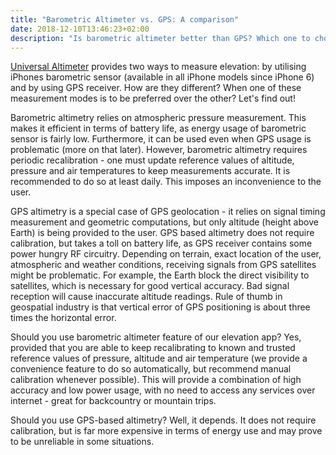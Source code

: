 ```yaml
---
title: "Barometric Altimeter vs. GPS: A comparison"
date: 2018-12-10T13:46:23+02:00
description: "Is barometric altimeter better than GPS? Which one to choose when elevation app supports both?"
---
```


[Universal Altimeter](https://itunes.apple.com/us/app/universal-altimeter/id1439008837?ls=1&mt=8) provides two ways to measure elevation: by utilising iPhones barometric sensor (available in all iPhone models since iPhone 6) and by using GPS receiver. How are they different? When one of these measurement modes is to be preferred over the other? Let's find out!

Barometric altimetry relies on atmospheric pressure measurement. This makes it efficient in terms of battery life, as energy usage of barometric sensor is fairly low. Furthermore, it can be used even when GPS usage is problematic (more on that later). However, barometric altimetry requires periodic recalibration - one must update reference values of altitude, pressure and air temperatures to keep measurements accurate. It is recommended to do so at least daily. This imposes an inconvenience to the user.

GPS altimetry is a special case of GPS geolocation - it relies on signal timing measurement and geometric computations, but only altitude (height above Earth) is being provided to the user. GPS based altimetry does not require calibration, but takes a toll on battery life, as GPS receiver contains some power hungry RF circuitry. Depending on terrain, exact location of the user, atmospheric and weather conditions, receiving signals from GPS satellites might be problematic. For example, the Earth block the direct visibility to satellites, which is necessary for good vertical accuracy. Bad signal reception will cause inaccurate altitude readings. Rule of thumb in geospatial industry is that vertical error of GPS positioning is about three times the horizontal error.

Should you use barometric altimeter feature of our elevation app? Yes, provided that you are able to keep recalibrating to known and trusted reference values of pressure, altitude and air temperature (we provide a convenience feature to do so automatically, but recommend manual calibration whenever possible). This will provide a combination of high accuracy and low power usage, with no need to access any services over internet - great for backcountry or mountain trips.

Should you use GPS-based altimetry? Well, it depends. It does not require calibration, but is far more expensive in terms of energy use and may prove to be unreliable in some situations.


